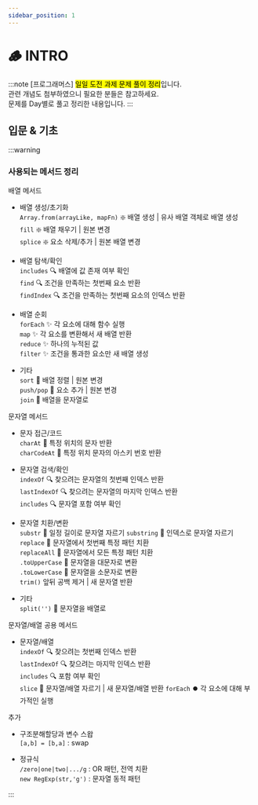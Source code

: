 ```yaml
---
sidebar_position: 1
---
```


# 🪵 INTRO

:::note
[프로그래머스] <mark>일일 도전 과제 문제 풀이 정리</mark>입니다.  
관련 개념도 첨부하였으니 필요한 분들은 참고하세요.  
문제를 Day별로 풀고 정리한 내용입니다.
:::


## 입문 & 기초


:::warning
### 사용되는 메서드 정리

배열 메서드

- 배열 생성/초기화  
    `Array.from(arrayLike, mapFn)` ❇️ 배열 생성 | 유사 배열 객체로 배열 생성  
    `fill` ❇️ 배열 채우기 | 원본 변경  
    `splice` ❇️ 요소 삭제/추가 | 원본 배열 변경  

- 배열 탐색/확인  
    `includes` 🔍 배열에 값 존재 여부 확인  
    `find` 🔍 조건을 만족하는 첫번째 요소 반환  
    `findIndex` 🔍 조건을 만족하는 첫번째 요소의 인덱스 반환  

- 배열 순회  
    `forEach` ✨ 각 요소에 대해 함수 실행  
    `map` ✨ 각 요소를 변환해서 새 배열 반환  
    `reduce` ✨ 하나의 누적된 값  
    `filter` ✨ 조건을 통과한 요소만 새 배열 생성  

- 기타  
    `sort` 💚 배열 정렬 | 원본 변경  
    `push/pop` 💚 요소 추가 | 원본 변경  
    `join`  💚 배열을 문자열로  


문자열 메서드

- 문자 접근/코드  
    `charAt` 💟 특정 위치의 문자 반환  
    `charCodeAt` 💟 특정 위치 문자의 아스키 번호 반환

- 문자열 검색/확인  
    `indexOf` 🔍 찾으려는 문자열의 첫번째 인덱스 반환  
    `lastIndexOf` 🔍 찾으려는 문자열의 마지막 인덱스 반환  
    `includes` 🔍 문자열 포함 여부 확인  

- 문자열 치환/변환  
    `substr` 🔄 일정 길이로 문자열 자르기
    `substring` 🔄 인덱스로 문자열 자르기
    `replace` 🔄 문자열에서 첫번째 특정 패턴 치환  
    `replaceAll` 🔄 문자열에서 모든 특정 패턴 치환  
    `.toUpperCase` 🔄 문자열을 대문자로 변환  
    `.toLowerCase` 🔄 문자열을 소문자로 변환  
    `trim()` 앞뒤 공백 제거 | 새 문자열 반환

- 기타  
    `split('')`  💜 문자열을 배열로  
    


문자열/배열 공용 메서드

- 문자열/배열  
    `indexOf` 🔍 찾으려는 첫번째 인덱스 반환  
    `lastIndexOf` 🔍 찾으려는 마지막 인덱스 반환  
    `includes` 🔍  포함 여부 확인  
    `slice` 🔄  문자열/배열 자르기 | 새 문자열/배열 반환
    `forEach` ⏺️ 각 요소에 대해 부가적인 실행  


추가
 
- 구조분해할당과 변수 스왑  
    `[a,b] = [b,a]` : swap

- 정규식    
    `/zero|one|two|.../g` : OR 패턴, 전역 치환  
    `new RegExp(str,'g')` : 문자열 동적 패턴

:::